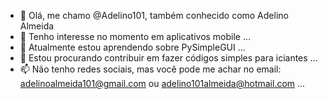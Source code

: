 - 👋 Olá, me chamo @Adelino101, também conhecido como Adelino Almeida
- 👀 Tenho interesse no momento em aplicativos mobile ...
- 🌱 Atualmente estou aprendendo sobre PySimpleGUI ...
- 💞️ Estou procurando contribuir em fazer códigos simples para iciantes ...
- 📫 Não tenho redes sociais, mas você pode me achar no email: adelinoalmeida101@gmail.com ou adelino101almeida@hotmail.com ...

<!---
Adelino101/Adelino101 is a ✨ special ✨ repository because its `README.md` (this file) appears on your GitHub profile.
You can click the Preview link to take a look at your changes.
--->
